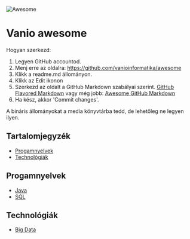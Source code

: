 ![Awesome](https://rawgit.com/sindresorhus/awesome/master/media/badge.svg)

# Vanio awesome

Hogyan szerkezd:

1. Legyen GitHub accountod.
2. Menj erre az oldalra: https://github.com/vanioinformatika/awesome
3. Klikk a readme.md állományon.
4. Klikk az Edit ikonon <span class="octicon oction-pencil"></span>
5. Szerkezd az oldalt a GitHub Markdown szabályai szerint. [GitHub Flavored Markdown](https://help.github.com/articles/github-flavored-markdown/) vagy még jobb: [Awesome GitHub Markdown](https://guides.github.com/features/mastering-markdown/)
6. Ha kész, akkor 'Commit changes'.

A bináris állományokat a media könyvtárba tedd, de lehetőleg ne legyen ilyen.

## Tartalomjegyzék

- [Progamnyelvek](#programnyelvek)
- [Technológiák](#technologiák)

## Progamnyelvek

- [Java](https://github.com/akullpp/awesome-java)
- [SQL](https://github.com/budacsik/awesome-sql)

## Technológiák

- [Big Data](https://github.com/budacsik/awesome-bigdata)

